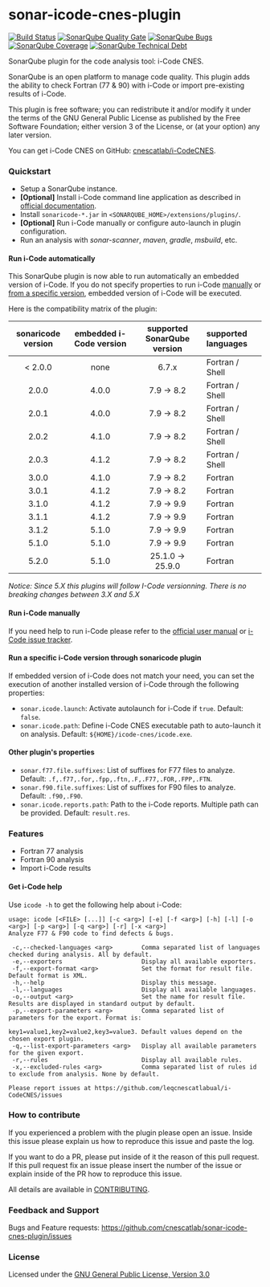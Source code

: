 # sonar-icode-cnes-plugin
[![Build Status](https://travis-ci.org/lequal/sonar-icode-cnes-plugin.svg?branch=master)](https://travis-ci.org/lequal/sonar-icode-cnes-plugin)
[![SonarQube Quality Gate](https://sonarcloud.io/api/project_badges/measure?project=fr.cnes.sonar.plugins%3Asonar-icode-cnes-plugin&metric=alert_status)](https://sonarcloud.io/dashboard?id=fr.cnes.sonar.plugins%3Asonar-icode-cnes-plugin)
[![SonarQube Bugs](https://sonarcloud.io/api/project_badges/measure?project=fr.cnes.sonar.plugins%3Asonar-icode-cnes-plugin&metric=bugs)](https://sonarcloud.io/project/issues?id=fr.cnes.sonar.plugins%3Asonar-icode-cnes-plugin&resolved=false&types=BUG)
[![SonarQube Coverage](https://sonarcloud.io/api/project_badges/measure?project=fr.cnes.sonar.plugins%3Asonar-icode-cnes-plugin&metric=coverage)](https://sonarcloud.io/component_measures?id=fr.cnes.sonar.plugins%3Asonar-icode-cnes-plugin&metric=Coverage)
[![SonarQube Technical Debt](https://sonarcloud.io/api/project_badges/measure?project=fr.cnes.sonar.plugins%3Asonar-icode-cnes-plugin&metric=sqale_index)](https://sonarcloud.io/component_measures?id=fr.cnes.sonar.plugins%3Asonar-icode-cnes-plugin&metric=sqale_index)

SonarQube plugin for the code analysis tool: i-Code CNES.

SonarQube is an open platform to manage code quality. This plugin adds the ability to check Fortran (77 & 90) with i-Code or import pre-existing results of i-Code.

This plugin is free software; you can redistribute it and/or modify it under the terms of the GNU General Public License as published by the Free Software Foundation; either version 3 of the License, or (at your option) any later version.

You can get i-Code CNES on GitHub: [cnescatlab/i-CodeCNES](https://github.com/cnescatlab/i-CodeCNES).

### Quickstart
- Setup a SonarQube instance.
- **[Optional]** Install i-Code command line application as described in [official documentation](https://github.com/cnescatlab/i-CodeCNES/wiki/Installation-Manual).
- Install `sonaricode-*.jar` in `<SONARQUBE_HOME>/extensions/plugins/`.
- **[Optional]** Run i-Code manually or configure auto-launch in plugin configuration.
- Run an analysis with *sonar-scanner*, *maven*, *gradle*, *msbuild*, etc.

#### Run i-Code automatically
This SonarQube plugin is now able to run automatically an embedded version of i-Code. If you do not specify properties to run i-Code [manually](#run-i-Code-manually) or [from a specific version](#Run-a-specific-i-Code-version-through-sonaricode-plugin), embedded version of i-Code will be executed.

Here is the compatibility matrix of the plugin:

| sonaricode version | embedded i-Code version | supported SonarQube version | supported languages |
|:------------------:|:-----------------------:|:---------------------------:|:--------------------|
|       < 2.0.0      |           none          |          6.7.x              |   Fortran / Shell   |
|        2.0.0       |          4.0.0          |        7.9 -> 8.2           |   Fortran / Shell   |
|        2.0.1       |          4.0.0          |        7.9 -> 8.2           |   Fortran / Shell   |
|        2.0.2       |          4.1.0          |        7.9 -> 8.2           |   Fortran / Shell   |
|        2.0.3       |          4.1.2          |        7.9 -> 8.2           |   Fortran / Shell   |
|        3.0.0       |          4.1.0          |        7.9 -> 8.2           |       Fortran       |
|        3.0.1       |          4.1.2          |        7.9 -> 8.2           |       Fortran       |
|        3.1.0       |          4.1.2          |        7.9 -> 9.9           |       Fortran       |
|        3.1.1       |          4.1.2          |        7.9 -> 9.9           |       Fortran       |
|        3.1.2       |          5.1.0          |        7.9 -> 9.9           |       Fortran       |
|        5.1.0       |          5.1.0          |        7.9 -> 9.9           |       Fortran       |
|        5.2.0       |          5.1.0          |      25.1.0 -> 25.9.0       |       Fortran       |

*Notice: Since 5.X this plugins will follow I-Code versionning. There is no breaking changes between 3.X and 5.X*

#### Run i-Code manually
If you need help to run i-Code please refer to the [official user manual](https://github.com/cnescatlab/i-CodeCNES/wiki/User-Manual) or [i-Code issue tracker](https://github.com/cnescatlab/i-CodeCNES/issues).

#### Run a specific i-Code version through sonaricode plugin
If embedded version of i-Code does not match your need, you can set the execution of another installed version of i-Code through the following properties:
- `sonar.icode.launch`: Activate autolaunch for i-Code if `true`. Default: `false`.
- `sonar.icode.path`: Define i-Code CNES executable path to auto-launch it on analysis. Default: `${HOME}/icode-cnes/icode.exe`.

#### Other plugin's properties
- `sonar.f77.file.suffixes`: List of suffixes for F77 files to analyze. Default: `.f,.f77,.for,.fpp,.ftn,.F,.F77,.FOR,.FPP,.FTN`.
- `sonar.f90.file.suffixes`: List of suffixes for F90 files to analyze. Default: `.f90,.F90`.
- `sonar.icode.reports.path`: Path to the i-Code reports. Multiple path can be provided. Default: `result.res`.

### Features
- Fortran 77 analysis
- Fortran 90 analysis
- Import i-Code results

#### Get i-Code help
Use `icode -h` to get the following help about i-Code:
````
usage: icode [<FILE> [...]] [-c <arg>] [-e] [-f <arg>] [-h] [-l] [-o <arg>] [-p <arg>] [-q <arg>] [-r] [-x <arg>]
Analyze F77 & F90 code to find defects & bugs.

 -c,--checked-languages <arg>        Comma separated list of languages checked during analysis. All by default.
 -e,--exporters                      Display all available exporters.
 -f,--export-format <arg>            Set the format for result file. Default format is XML.
 -h,--help                           Display this message.
 -l,--languages                      Display all available languages.
 -o,--output <arg>                   Set the name for result file. Results are displayed in standard output by default.
 -p,--export-parameters <arg>        Comma separated list of parameters for the export. Format is:
                                     key1=value1,key2=value2,key3=value3. Default values depend on the chosen export plugin.
 -q,--list-export-parameters <arg>   Display all available parameters for the given export.
 -r,--rules                          Display all available rules.
 -x,--excluded-rules <arg>           Comma separated list of rules id to exclude from analysis. None by default.

Please report issues at https://github.com/leqcnescatlabual/i-CodeCNES/issues
````

### How to contribute
If you experienced a problem with the plugin please open an issue. Inside this issue please explain us how to reproduce this issue and paste the log.

If you want to do a PR, please put inside of it the reason of this pull request. If this pull request fix an issue please insert the number of the issue or explain inside of the PR how to reproduce this issue.

All details are available in [CONTRIBUTING](https://github.com/cnescatlab/sonar-icode-cnes-plugin/blob/master/CONTRIBUTING.md).

### Feedback and Support
Bugs and Feature requests: https://github.com/cnescatlab/sonar-icode-cnes-plugin/issues

### License
Licensed under the [GNU General Public License, Version 3.0](https://www.gnu.org/licenses/gpl.txt)
